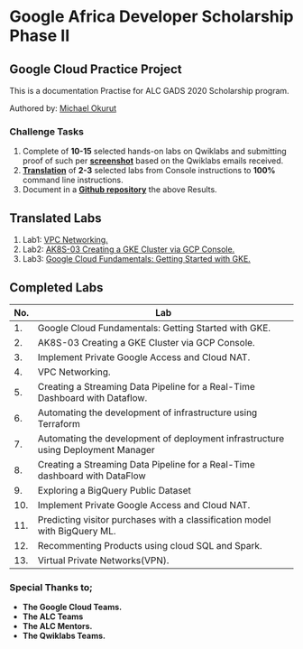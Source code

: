 # Google Africa Developer Scholarship Phase II 
## Google Cloud Practice Project
This is a documentation Practise for ALC GADS 2020 Scholarship program.

Authored by: [Michael Okurut](https://github.com/mokrut) 

### Challenge Tasks
1. Complete of **10-15** selected hands-on labs on Qwiklabs and submitting proof of such per **[screenshot](Lab-screenshots.md)** based on the Qwiklabs emails received.
2. **[Translation](Translated-labs)** of **2-3** selected labs from Console instructions to **100%** command line instructions.
3. Document in a **[Github repository](https://github.com/mokrut/Google-Cloud-Practice-Project/)**  the above Results.


## Translated Labs

1. Lab1: [VPC Networking.](Translated-labs/Lab1)
2. Lab2: [AK8S-03 Creating a GKE Cluster via GCP Console.](Translated-labs/Lab2)
3. Lab3: [Google Cloud Fundamentals: Getting Started with GKE.](Translated-labs/Lab3)


## Completed Labs
No. | Lab |
----|------
1.| Google Cloud Fundamentals: Getting Started with GKE. 
2.| AK8S-03 Creating a GKE Cluster via GCP Console. 
3.| Implement Private Google Access and Cloud NAT. 
4.| VPC Networking. 
5.| Creating a Streaming Data Pipeline for a Real-Time Dashboard with Dataflow. 
6.| Automating the development of infrastructure using Terraform
7.| Automating the development of deployment infrastructure using Deployment Manager
8.| Creating a Streaming Data Pipeline for a Real-Time dashboard with DataFlow
9.| Exploring a BigQuery Public Dataset
10.| Implement Private Google Access and Cloud NAT.
11.| Predicting visitor purchases with a classification model with BigQuery ML.
12.| Recommenting Products using cloud SQL and Spark.
13.| Virtual Private Networks(VPN).


### Special Thanks to;
+ **The Google Cloud Teams.**
+ **The ALC Teams**
+ **The ALC Mentors.**
+ **The Qwiklabs Teams.**
#